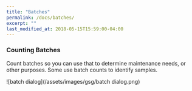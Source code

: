 ```yaml
---
title: "Batches"
permalink: /docs/batches/
excerpt: ""
last_modified_at: 2018-05-15T15:59:00-04:00
---
```


### Counting Batches

Count batches so you can use that to determine maintenance needs, or other purposes.  Some use batch counts to identify samples.

![batch dialog](/assets/images/gsg/batch dialog.png)
